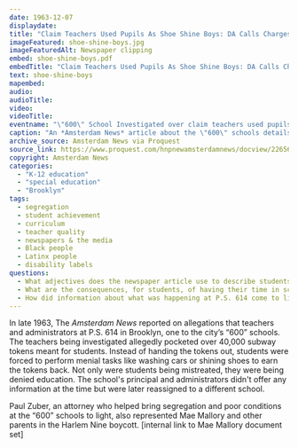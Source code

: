 ```yaml
---
date: 1963-12-07
displaydate: 
title: "Claim Teachers Used Pupils As Shoe Shine Boys: DA Calls Charges “Serious”"
imageFeatured: shoe-shine-boys.jpg
imageFeaturedAlt: Newspaper clipping
embed: shoe-shine-boys.pdf
embedTitle: "Claim Teachers Used Pupils As Shoe Shine Boys: DA Calls Charges “Serious”"
text: shoe-shine-boys
mapembed: 
audio: 
audioTitle: 
video: 
videoTitle: 
eventname: "\"600\" School Investigated over claim teachers used pupils as shoe shine boys"
caption: "An *Amsterdam News* article about the \"600\" schools details abusive behavior by teachers and lack of educational programming at the school."
archive_source: Amsterdam News via Proquest
source_link: https://www.proquest.com/hnpnewamsterdamnews/docview/226560780/abstract/A16D6D948D4F4F56PQ/1?accountid=35635
copyright: Amsterdam News
categories:
  - "K-12 education"
  - "special education"
  - "Brooklyn"
tags:
  - segregation
  - student achievement
  - curriculum
  - teacher quality
  - newspapers & the media
  - Black people
  - Latinx people
  - disability labels
questions:
  - What adjectives does the newspaper article use to describe students at P.S. 614? How do you think students at the school would have felt about that language? 
  - What are the consequences, for students, of having their time in school used on tasks like cleaning the school and washing cars? 
  - How did information about what was happening at P.S. 614 come to light?
---
```


In late 1963, The *Amsterdam News* reported on allegations that teachers and administrators at P.S. 614 in Brooklyn, one to the city’s “600” schools. The teachers being investigated allegedly pocketed over 40,000 subway tokens meant for students. Instead of handing the tokens out, students were forced to perform menial tasks like washing cars or shining shoes to earn the tokens back. Not only were students being mistreated, they were being denied education. The school's principal and administrators didn't offer any information at the time but were later reassigned to a different school.

Paul Zuber, an attorney who helped bring segregation and poor conditions at the “600” schools to light, also represented Mae Mallory and other parents in the Harlem Nine boycott. [internal link to Mae Mallory document set]
